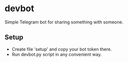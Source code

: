 # devbot
Simple Telegram bot for sharing something with someone.

## Setup
- Create file 'setup' and copy your bot token there.
- Run devbot.py script in any convenient way.